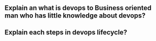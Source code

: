 ## Explain an what is devops to Business oriented man who has little knowledge about devops?

## Explain each steps in devops lifecycle?

## 
